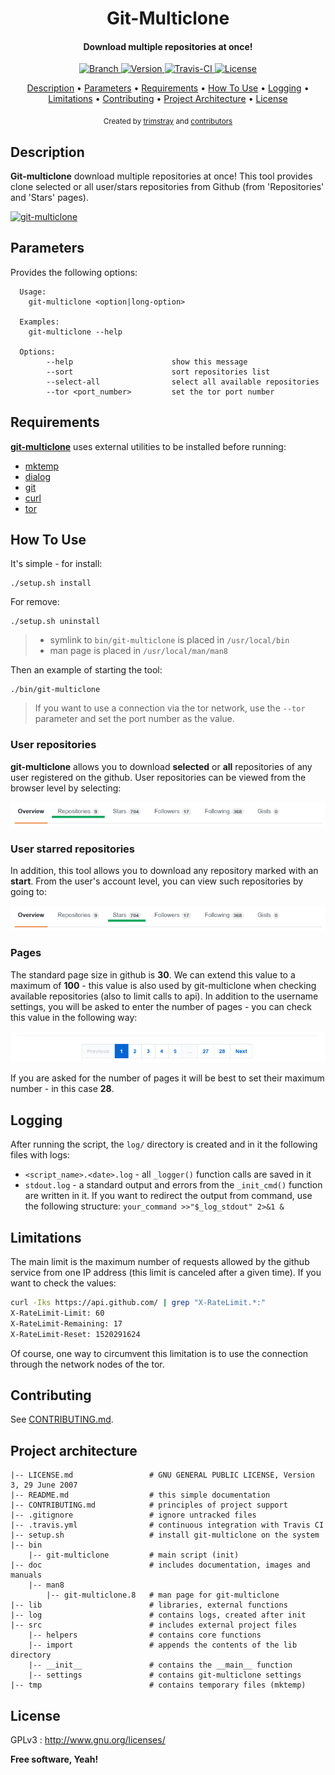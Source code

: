 <h1 align="center">Git-Multiclone</h1>

<h4 align="center">Download multiple repositories at once!</h4>

<p align="center">
  <a href="https://img.shields.io/badge/Branch-master-green.svg">
    <img src="https://img.shields.io/badge/Branch-master-green.svg"
        alt="Branch">
  </a>
  <a href="https://img.shields.io/badge/Version-v1.0.1-lightgrey.svg">
    <img src="https://img.shields.io/badge/Version-v1.0.1-lightgrey.svg"
        alt="Version">
  </a>
  <a href="https://travis-ci.org/trimstray/git-multiclone">
    <img src="https://travis-ci.org/trimstray/git-multiclone.svg?branch=master"
        alt="Travis-CI">
  <a href="http://www.gnu.org/licenses/">
    <img src="https://img.shields.io/badge/license-GNU-blue.svg"
        alt="License">
  </a>
</p>

<p align="center">
   <a href="#description">Description</a>
 • <a href="#parameters">Parameters</a>
 • <a href="#requirements">Requirements</a>
 • <a href="#how-to-use">How To Use</a>
 • <a href="#loggind">Logging</a>
 • <a href="#limitations">Limitations</a>
 • <a href="#contributing">Contributing</a>
 • <a href="#project-architecture">Project Architecture</a>
 • <a href="#license">License</a>
</p>

<div align="center">
  <sub>Created by
  <a href="https://twitter.com/trimstray">trimstray</a> and
  <a href="https://github.com/trimstray/git-multiclone/graphs/contributors">
    contributors
  </a>
</div>

## Description

**Git-multiclone** download multiple repositories at once! This tool provides clone selected or all user/stars repositories from Github (from 'Repositories' and 'Stars' pages).

[![git-multiclone](https://asciinema.org/a/RdBXBXmMCdIW0Wx8LOZiDrSfV.png)](https://asciinema.org/a/RdBXBXmMCdIW0Wx8LOZiDrSfV)

## Parameters

Provides the following options:

``````
  Usage:
    git-multiclone <option|long-option>

  Examples:
    git-multiclone --help

  Options:
        --help                      show this message
        --sort                      sort repositories list
        --select-all                select all available repositories
        --tor <port_number>         set the tor port number
``````

## Requirements

**<u>git-multiclone</u>** uses external utilities to be installed before running:

- [mktemp](https://www.mktemp.org/manual.html)
- [dialog](http://linuxcommand.org/lc3_adv_dialog.php)
- [git](https://git-scm.com/)
- [curl](https://curl.haxx.se/docs/manpage.html)
- [tor](https://www.torproject.org/index.html.en)

## How To Use

It's simple - for install:

``````
./setup.sh install
``````

For remove:

``````
./setup.sh uninstall
``````

> * symlink to `bin/git-multiclone` is placed in `/usr/local/bin`
> * man page is placed in `/usr/local/man/man8`

Then an example of starting the tool:

``````
./bin/git-multiclone
``````

> If you want to use a connection via the tor network, use the `--tor` parameter and set the port number as the value.

### User repositories

**git-multiclone** allows you to download **selected** or **all** repositories of any user registered on the github. User repositories can be viewed from the browser level by selecting:

![git-multiclone_output](doc/img/git-multiclone_output_01.png)

### User starred repositories

In addition, this tool allows you to download any repository marked with an **start**. From the user's account level, you can view such repositories by going to:

![git-multiclone_output](doc/img/git-multiclone_output_02.png)

### Pages

The standard page size in github is **30**. We can extend this value to a maximum of **100** - this value is also used by git-multiclone when checking available repositories (also to limit calls to api). In addition to the username settings, you will be asked to enter the number of pages - you can check this value in the following way:

![git-multiclone_output](doc/img/git-multiclone_output_03.png)

If you are asked for the number of pages it will be best to set their maximum number - in this case **28**.

## Logging

After running the script, the `log/` directory is created and in it the following files with logs:

* `<script_name>.<date>.log` - all `_logger()` function calls are saved in it
* `stdout.log` - a standard output and errors from the `_init_cmd()` function are written in it. If you want to redirect the output from command, use the following structure: `your_command >>"$_log_stdout" 2>&1 &`

## Limitations

The main limit is the maximum number of requests allowed by the github service from one IP address (this limit is canceled after a given time). If you want to check the values:

```bash
curl -Iks https://api.github.com/ | grep "X-RateLimit.*:"
X-RateLimit-Limit: 60
X-RateLimit-Remaining: 17
X-RateLimit-Reset: 1520291624
```

Of course, one way to circumvent this limitation is to use the connection through the network nodes of the tor.

## Contributing

See [CONTRIBUTING.md](CONTRIBUTING.md).

## Project architecture

    |-- LICENSE.md                 # GNU GENERAL PUBLIC LICENSE, Version 3, 29 June 2007
    |-- README.md                  # this simple documentation
    |-- CONTRIBUTING.md            # principles of project support
    |-- .gitignore                 # ignore untracked files
    |-- .travis.yml                # continuous integration with Travis CI
    |-- setup.sh                   # install git-multiclone on the system
    |-- bin
        |-- git-multiclone         # main script (init)
    |-- doc                        # includes documentation, images and manuals
        |-- man8
            |-- git-multiclone.8   # man page for git-multiclone
    |-- lib                        # libraries, external functions
    |-- log                        # contains logs, created after init
    |-- src                        # includes external project files
        |-- helpers                # contains core functions
        |-- import                 # appends the contents of the lib directory
        |-- __init__               # contains the __main__ function
        |-- settings               # contains git-multiclone settings
    |-- tmp                        # contains temporary files (mktemp)

## License

GPLv3 : <http://www.gnu.org/licenses/>

**Free software, Yeah!**
